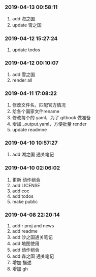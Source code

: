### 2019-04-13 00:58:11

1. add 海之国
1. update 雪之国

### 2019-04-12 15:27:24

1. update todos

### 2019-04-12 00:10:07

1. add 雪之国
1. render all


### 2019-04-11 17:08:22

1. 修改文件名，匹配官方情况
1. 给各个国家文件rename
1. 修改每个的 yaml，为了 gitbook 做准备
1. 增加 _output.yaml，方便批量 render
1. update readmne

### 2019-04-10 10:57:27

1. add 湖之国 通关笔记

### 2019-04-10 02:06:02

1. 更新 动作组合
1. add LICENSE
1. add coc
1. add todos
1. make public

### 2019-04-08 22:20:14

1. add r proj and news
1. add readme
1. add 沙之国通关笔记
1. add 地图使用
1. add 动作组合
1. add 森之国 通关笔记
1. 增加 描述
1. 增加 gh
